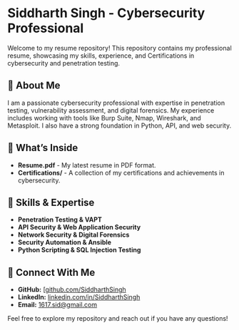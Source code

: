 # Siddharth Singh - Cybersecurity Professional

Welcome to my resume repository! This repository contains my professional resume, showcasing my skills, experience, and  Certifications in cybersecurity and penetration testing.

## 📄 About Me
I am a passionate cybersecurity professional with expertise in penetration testing, vulnerability assessment, and digital forensics. My experience includes working with tools like Burp Suite, Nmap, Wireshark, and Metasploit. I also have a strong foundation in Python, API, and web security.

## 📌 What’s Inside
- **Resume.pdf** - My latest resume in PDF format.
- **Certifications/** - A collection of my certifications and achievements in cybersecurity.

## 🚀 Skills & Expertise
- **Penetration Testing & VAPT**
- **API Security & Web Application Security**
- **Network Security & Digital Forensics**
- **Security Automation & Ansible**
- **Python Scripting & SQL Injection Testing**

## 🔗 Connect With Me
- **GitHub:** [[github.com/SiddharthSingh](https://github.com/Legi0n17)
- **LinkedIn:** [linkedin.com/in/SiddharthSingh](https://linkedin.com/in/siddharth-singh1117)
- **Email:** [1617.sid@gmail.com](mailto:1617.sid@gmail.com)

Feel free to explore my repository and reach out if you have any questions!

